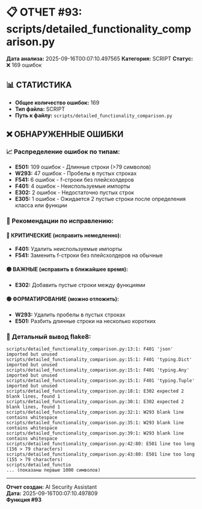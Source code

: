 # 📋 ОТЧЕТ #93: scripts/detailed_functionality_comparison.py

**Дата анализа:** 2025-09-16T00:07:10.497565
**Категория:** SCRIPT
**Статус:** ❌ 169 ошибок

## 📊 СТАТИСТИКА

- **Общее количество ошибок:** 169
- **Тип файла:** SCRIPT
- **Путь к файлу:** `scripts/detailed_functionality_comparison.py`

## ❌ ОБНАРУЖЕННЫЕ ОШИБКИ

### 📈 Распределение ошибок по типам:

- **E501:** 109 ошибок - Длинные строки (>79 символов)
- **W293:** 47 ошибок - Пробелы в пустых строках
- **F541:** 6 ошибок - f-строки без плейсхолдеров
- **F401:** 4 ошибок - Неиспользуемые импорты
- **E302:** 2 ошибок - Недостаточно пустых строк
- **E305:** 1 ошибок - Ожидается 2 пустые строки после определения класса или функции

### 🎯 Рекомендации по исправлению:

#### 🔴 КРИТИЧЕСКИЕ (исправить немедленно):
- **F401:** Удалить неиспользуемые импорты
- **F541:** Заменить f-строки без плейсхолдеров на обычные

#### 🟡 ВАЖНЫЕ (исправить в ближайшее время):
- **E302:** Добавить пустые строки между функциями

#### 🟢 ФОРМАТИРОВАНИЕ (можно отложить):
- **W293:** Удалить пробелы в пустых строках
- **E501:** Разбить длинные строки на несколько коротких

### 📝 Детальный вывод flake8:

```
scripts/detailed_functionality_comparison.py:13:1: F401 'json' imported but unused
scripts/detailed_functionality_comparison.py:15:1: F401 'typing.Dict' imported but unused
scripts/detailed_functionality_comparison.py:15:1: F401 'typing.Any' imported but unused
scripts/detailed_functionality_comparison.py:15:1: F401 'typing.Tuple' imported but unused
scripts/detailed_functionality_comparison.py:18:1: E302 expected 2 blank lines, found 1
scripts/detailed_functionality_comparison.py:30:1: E302 expected 2 blank lines, found 1
scripts/detailed_functionality_comparison.py:32:1: W293 blank line contains whitespace
scripts/detailed_functionality_comparison.py:35:1: W293 blank line contains whitespace
scripts/detailed_functionality_comparison.py:39:1: W293 blank line contains whitespace
scripts/detailed_functionality_comparison.py:42:80: E501 line too long (156 > 79 characters)
scripts/detailed_functionality_comparison.py:43:80: E501 line too long (155 > 79 characters)
scripts/detailed_functio
... (показаны первые 1000 символов)
```

---
**Отчет создан:** AI Security Assistant  
**Дата:** 2025-09-16T00:07:10.497809  
**Функция #93**
